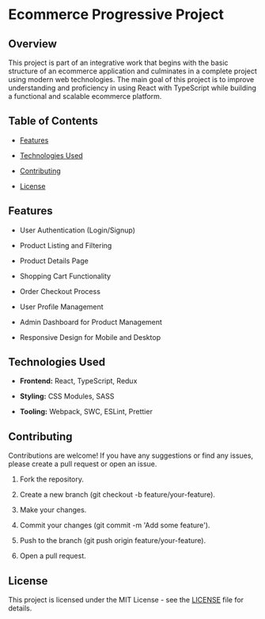 Ecommerce Progressive Project
=============================

Overview
--------

This project is part of an integrative work that begins with the basic structure of an ecommerce application and culminates in a complete project using modern web technologies. The main goal of this project is to improve understanding and proficiency in using React with TypeScript while building a functional and scalable ecommerce platform.

Table of Contents
-----------------

*   [Features](#features)
    
*   [Technologies Used](#technologies-used)
    
<!-- *   [Installation](#installation)
    
*   [Usage](#usage)
    
*   [Project Structure](#project-structure) -->
    
*   [Contributing](#contributing)
    
*   [License](#license)
    

Features
--------

*   User Authentication (Login/Signup)
    
*   Product Listing and Filtering
    
*   Product Details Page
    
*   Shopping Cart Functionality
    
*   Order Checkout Process
    
*   User Profile Management
    
*   Admin Dashboard for Product Management
    
*   Responsive Design for Mobile and Desktop
    

Technologies Used
-----------------

*   **Frontend:** React, TypeScript, Redux
    
*   **Styling:** CSS Modules, SASS
    
<!-- *   **Backend:** Node.js, Express -->
    
<!-- *   **Database:** MongoDB
    
*   **Authentication:** JWT (JSON Web Tokens)
    
*   **API Client:** Axios -->
    
*   **Tooling:** Webpack, SWC, ESLint, Prettier
    
<!-- *   **Testing:** Jest, React Testing Library -->
    
<!-- *   **Deployment:** Docker, AWS -->
    

<!-- Installation
------------

1.  shCopy codegit clone https://github.com/yourusername/ecommerce-progressive-project.git
    
2.  shCopy codecd ecommerce-progressive-project
    
3.  shCopy codenpm install
    
4.  Create a .env file in the root directory and add the necessary environment variables as per the .env.example file.
    
5.  shCopy codenpm start
    

Usage
-----

*   **Development Mode:** Navigate to http://localhost:3000 to view the app in development mode.
    
*   **Build for Production:** Run npm run build to create a production-ready build of the app.
    
*   **Run Tests:** Use npm test to execute the test suite.
    

Project Structure
-----------------

```java
 qualentum-ecommerce-project/  
 ├── public/  
 │   ├── index.html  
 │   └── ...  
 ├── src/  
 │   ├── assets/  
 │   ├── components/  
 │   ├── hooks/  
 ├── utils/  │   
 ├── App.tsx  │   
 ├── index.tsx  │   
 ├── .gitignore  
 ├── package.json  
 ├── tsconfig.json  
 └── README.md   
 ``` -->

Contributing
------------

Contributions are welcome! If you have any suggestions or find any issues, please create a pull request or open an issue.

1.  Fork the repository.
    
2.  Create a new branch (git checkout -b feature/your-feature).
    
3.  Make your changes.
    
4.  Commit your changes (git commit -m 'Add some feature').
    
5.  Push to the branch (git push origin feature/your-feature).
    
6.  Open a pull request.
    

License
-------

This project is licensed under the MIT License - see the [LICENSE](LICENSE) file for details.